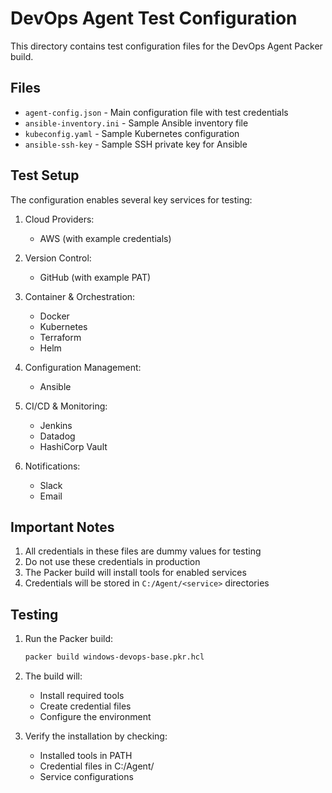 # DevOps Agent Test Configuration

This directory contains test configuration files for the DevOps Agent Packer build.

## Files

- `agent-config.json` - Main configuration file with test credentials
- `ansible-inventory.ini` - Sample Ansible inventory file
- `kubeconfig.yaml` - Sample Kubernetes configuration
- `ansible-ssh-key` - Sample SSH private key for Ansible

## Test Setup

The configuration enables several key services for testing:

1. Cloud Providers:
   - AWS (with example credentials)

2. Version Control:
   - GitHub (with example PAT)

3. Container & Orchestration:
   - Docker
   - Kubernetes
   - Terraform
   - Helm

4. Configuration Management:
   - Ansible

5. CI/CD & Monitoring:
   - Jenkins
   - Datadog
   - HashiCorp Vault

6. Notifications:
   - Slack
   - Email

## Important Notes

1. All credentials in these files are dummy values for testing
2. Do not use these credentials in production
3. The Packer build will install tools for enabled services
4. Credentials will be stored in `C:/Agent/<service>` directories

## Testing

1. Run the Packer build:
   ```bash
   packer build windows-devops-base.pkr.hcl
   ```

2. The build will:
   - Install required tools
   - Create credential files
   - Configure the environment

3. Verify the installation by checking:
   - Installed tools in PATH
   - Credential files in C:/Agent/
   - Service configurations 